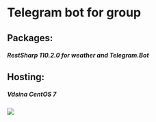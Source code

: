 # Telegram bot for group

## Packages: 
##### RestSharp 110.2.0 for weather and Telegram.Bot
## Hosting: 
##### Vdsina CentOS 7


![](https://i.ibb.co/xLGkxPF/2023-09-22-103517.png)
